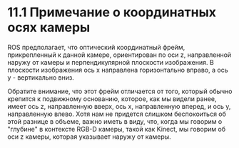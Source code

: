 # 11.1 Примечание о координатных осях камеры

ROS предполагает, что оптический координатный фрейм, прикрепленный к данной камере, ориентирован по оси z, направленной наружу от камеры и перпендикулярной плоскости изображения. В плоскости изображения ось x направлена горизонтально вправо, а ось y - вертикально вниз. 

Обратите внимание, что этот фрейм отличается от того, который обычно крепится к подвижному основанию, которое, как мы видели ранее, имеет ось z, направленную вверх, ось x, направленную вперед, и ось y, направленную влево. Хотя нам не придется слишком беспокоиться об этой разнице в объеме, важно иметь в виду, что, когда мы говорим о "глубине" в контексте RGB-D камеры, такой как Kinect, мы говорим об оси z камеры, которая указывает наружу от камеры.

